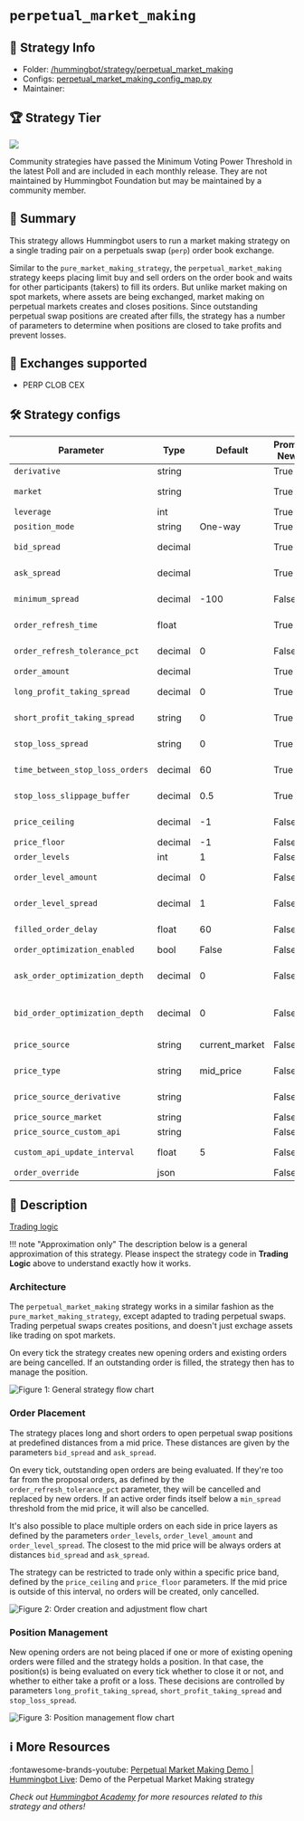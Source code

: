 # `perpetual_market_making`

## 📁 Strategy Info

* Folder: [/hummingbot/strategy/perpetual_market_making](https://github.com/hummingbot/hummingbot/blob/master/hummingbot/strategy/perpetual_market_making)
* Configs: [perpetual_market_making_config_map.py](https://github.com/hummingbot/hummingbot/blob/master/hummingbot/strategy/perpetual_market_making/perpetual_market_making_config_map.py)
* Maintainer: 

## 🏆 Strategy Tier

![](https://img.shields.io/static/v1?label=Hummingbot&message=COMMUNITY&color=green)

Community strategies have passed the Minimum Voting Power Threshold in the latest Poll and are included in each monthly release. They are not maintained by Hummingbot Foundation but may be maintained by a community member.

## 📝 Summary

This strategy allows Hummingbot users to run a market making strategy on a single trading pair on a perpetuals swap (`perp`) order book exchange.

Similar to the `pure_market_making_strategy`, the `perpetual_market_making` strategy keeps placing limit buy and sell orders on the order book and waits for other participants (takers) to fill its orders. But unlike market making on spot markets, where assets are being exchanged, market making on perpetual markets creates and closes positions. Since outstanding perpetual swap positions are created after fills, the strategy has a number of parameters to determine when positions are closed to take profits and prevent losses.

## 🏦 Exchanges supported

* PERP CLOB CEX

## 🛠️ Strategy configs

| Parameter                    | Type        | Default     | Prompt New? | Prompt                                                 |
|------------------------------|-------------|-------------|-------------|--------------------------------------------------------|
| `derivative`                 | string      |             | True        | Enter your maker derivative connector |
| `market`                     | string      |             | True        | Enter the trading pair you would like to provide liquidity on [exchange] |
| `leverage`                   | int         |             | True        | How much leverage do you want to use? |
| `position_mode`              | string      | One-way     | True        | Which position mode do you want to use? (One-way/Hedge) |
| `bid_spread`                 | decimal     |             | True        | How far away from the mid price do you want to place the first bid order? |
| `ask_spread`                 | decimal     |             | True        | How far away from the mid price do you want to place the first ask order? |
| `minimum_spread`             | decimal     | -100        | False       | At what minimum spread should the bot automatically cancel orders? |
| `order_refresh_time`         | float       |             | True        | How often do you want to cancel and replace bids and asks (in seconds)? |
| `order_refresh_tolerance_pct`| decimal     | 0           | False       | Enter the percent change in price needed to refresh orders at each cycle |
| `order_amount`               | decimal     |             | True        | What is the amount of [base_asset] per order? |
| `long_profit_taking_spread`  | decimal     | 0           | True        | At what spread from the entry price do you want to place a short order to reduce position? |
| `short_profit_taking_spread` | string      | 0           | True        | At what spread from the position entry price do you want to place a long order to reduce position? |
| `stop_loss_spread`           | string      | 0           | True        | At what spread from position entry price do you want to place stop_loss order? |
| `time_between_stop_loss_orders` | decimal    | 60        | True        | How much time should pass before refreshing a stop loss order that has not been executed? (in seconds) |
| `stop_loss_slippage_buffer`  | decimal     | 0.5         | True        | How much buffer should be added in stop loss orders' price to account for slippage (Enter 1 for 1%)? |
| `price_ceiling`              | decimal     | -1          | False       | Enter the price point above which only sell orders will be placed |
| `price_floor`                | decimal     | -1          | False       | Enter the price below which only buy orders will be placed |
| `order_levels`               | int         | 1           | False       | How many orders do you want to place on both sides? |
| `order_level_amount`         | decimal     | 0           | False       | How much do you want to increase or decrease the order size for each additional order? (decrease < 0 > increase) |
| `order_level_spread`         | decimal     | 1           | False       | Enter the price increments (as percentage) for subsequent orders? (Enter 1 to indicate 1%) |
| `filled_order_delay`         | float       | 60          | False       | How long do you want to wait before placing the next order if your order gets filled (in seconds)? |
| `order_optimization_enabled` | bool        | False       | False       | Do you want to enable best bid ask jumping? (Yes/No) |
| `ask_order_optimization_depth` | decimal   | 0           | False       | How deep do you want to go into the order book for calculating the top ask, ignoring dust orders on the top (expressed in base asset amount)? |
| `bid_order_optimization_depth` | decimal   | 0           | False       | How deep do you want to go into the order book for calculating the top bid, ignoring dust orders on the top (expressed in base asset amount)? |
| `price_source`               | string      | current_market | False    | Which price source to use? (current_market/external_market/custom_api) |
| `price_type`                 | string      | mid_price   | False       | Which price type to use? (mid_price/last_price/last_own_trade_price/best_bid/best_ask) |
| `price_source_derivative`    | string      |             | False       | Enter external price source connector name or derivative name |
| `price_source_market`        | string      |             | False       | Enter the token trading pair on [external_market] |
| `price_source_custom_api`    | string      |             | False       | Enter pricing API URL |
| `custom_api_update_interval` | float       | 5           | False       | Enter custom API update interval in second (default: 5.0, min: 0.5) |
| `order_override`             | json        |             | False       | |

## 📓 Description

[Trading logic](https://github.com/hummingbot/hummingbot/blob/master/hummingbot/strategy/perpetual_market_making/perpetual_market_making.py)

!!! note "Approximation only"
    The description below is a general approximation of this strategy. Please inspect the strategy code in **Trading Logic** above to understand exactly how it works.

### Architecture

The `perpetual_market_making` strategy works in a similar fashion as the `pure_market_making_strategy`, except adapted to trading perpetual swaps. Trading perpetual swaps creates positions, and doesn't just exchage assets like trading on spot markets.

On every tick the strategy creates new opening orders and existing orders are being cancelled. If an outstanding order is filled, the strategy then has to manage the position.

![Figure 1: General strategy flow chart](/assets/img/perp_mm-flowchart-1.svg)

### Order Placement

The strategy places long and short orders to open perpetual swap positions at predefined distances from a mid price. These distances are given by the parameters `bid_spread` and `ask_spread`.

On every tick, outstanding open orders are being evaluated. If they're too far from the proposal orders, as defined by the `order_refresh_tolerance_pct` parameter, they will be cancelled and replaced by new orders.
If an active order finds itself below a `min_spread` threshold from the mid price, it will also be cancelled.

It's also possible to place multiple orders on each side in price layers as defined by the parameters `order_levels`, `order_level_amount` and `order_level_spread`. The closest to the mid price will be always orders at distances `bid_spread` and `ask_spread`.

The strategy can be restricted to trade only within a specific price band, defined by the `price_ceiling` and `price_floor` parameters. If the mid price is outside of this interval, no orders will be created, only cancelled.

![Figure 2: Order creation and adjustment flow chart](/assets/img/perp_mm-flowchart-2.svg)

### Position Management

New opening orders are not being placed if one or more of existing opening orders were filled and the strategy holds a position. In that case, the position(s) is being evaluated on every tick whether to close it or not, and whether to either take a profit or a loss. These decisions are controlled by parameters `long_profit_taking_spread`, `short_profit_taking_spread` and `stop_loss_spread`.

![Figure 3: Position management flow chart](/assets/img/perp_mm-flowchart-3.svg)

## ℹ️ More Resources

:fontawesome-brands-youtube: [Perpetual Market Making Demo | Hummingbot Live](https://www.youtube.com/watch?v=IclhZWtKiSA): Demo of the Perpetual Market Making strategy

*Check out [Hummingbot Academy](https://hummingbot.io/academy) for more resources related to this strategy and others!*
